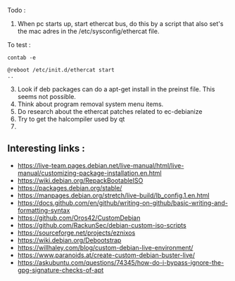 Todo :

1. When pc starts up, start ethercat bus, do this by a script that also set's the mac adres in the /etc/sysconfig/ethercat file.

To test :

    contab -e
    
    @reboot /etc/init.d/ethercat start
    .. 

3. Look if deb packages can do a apt-get install in the preinst file. This seems not possible. 
4. Think about program removal system menu items.
5. Do research about the ethercat patches related to ec-debianize
6. Try to get the halcompiler used by qt
7. 


## Interesting links :
- https://live-team.pages.debian.net/live-manual/html/live-manual/customizing-package-installation.en.html
- https://wiki.debian.org/RepackBootableISO
- https://packages.debian.org/stable/
- https://manpages.debian.org/stretch/live-build/lb_config.1.en.html
- https://docs.github.com/en/github/writing-on-github/basic-writing-and-formatting-syntax
- https://github.com/Oros42/CustomDebian 
- https://github.com/RackunSec/debian-custom-iso-scripts 
- https://sourceforge.net/projects/eznixos 
- https://wiki.debian.org/Debootstrap
- https://willhaley.com/blog/custom-debian-live-environment/
- https://www.paranoids.at/create-custom-debian-buster-live/
- https://askubuntu.com/questions/74345/how-do-i-bypass-ignore-the-gpg-signature-checks-of-apt

